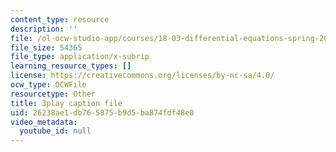```yaml
---
content_type: resource
description: ''
file: /ol-ocw-studio-app/courses/18-03-differential-equations-spring-2010/26238ae1db765875b9d5ba874fdf48e0_MCrDzhpu3-s.vtt
file_size: 54365
file_type: application/x-subrip
learning_resource_types: []
license: https://creativecommons.org/licenses/by-nc-sa/4.0/
ocw_type: OCWFile
resourcetype: Other
title: 3play caption file
uid: 26238ae1-db76-5875-b9d5-ba874fdf48e0
video_metadata:
  youtube_id: null
---
```

